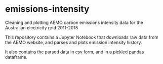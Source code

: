 # emissions-intensity
Cleaning and plotting AEMO carbon emissions intensity data for the Australian electricity grid 2011-2018

This repository contains a Jupyter Notebook that downloads raw data from the AEMO website, and  parses and plots emission intensity history.

It also contains the parsed data in csv form, and in a pickled pandas dataframe.
